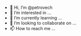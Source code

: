 - 👋 Hi, I’m @petrovech
- 👀 I’m interested in ...
- 🌱 I’m currently learning ...
- 💞️ I’m looking to collaborate on ...
- 📫 How to reach me ...

<!---
petrovech/petrovech is a ✨ special ✨ repository because its `README.md` (this file) appears on your GitHub profile.
You can click the Preview link to take a look at your changes.
--->
